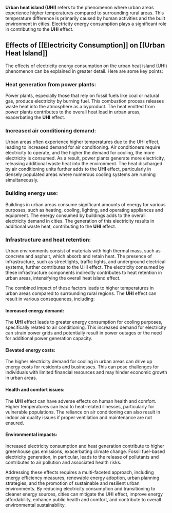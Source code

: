 **Urban heat island (UHI)** refers to the phenomenon where urban areas experience higher temperatures compared to surrounding rural areas. This temperature difference is primarily caused by human activities and the built environment in cities. Electricity energy consumption plays a significant role in contributing to the **UHI** effect.

## Effects of [[Electricity Consumption]] on [[Urban Heat Island]]
The effects of electricity energy consumption on the urban heat island (UHI) phenomenon can be explained in greater detail. Here are some key points:

### Heat generation from power plants: 
Power plants, especially those that rely on fossil fuels like coal or natural gas, produce electricity by burning fuel. This combustion process releases waste heat into the atmosphere as a byproduct. The heat emitted from power plants contributes to the overall heat load in urban areas, exacerbating the **UHI** effect.

### Increased air conditioning demand: 
Urban areas often experience higher temperatures due to the UHI effect, leading to increased demand for air conditioning. Air conditioners require electricity to operate, and the higher the demand for cooling, the more electricity is consumed. As a result, power plants generate more electricity, releasing additional waste heat into the environment. The heat discharged by air conditioning units further adds to the **UHI** effect, particularly in densely populated areas where numerous cooling systems are running simultaneously.

### Building energy use: 
Buildings in urban areas consume significant amounts of energy for various purposes, such as heating, cooling, lighting, and operating appliances and equipment. The energy consumed by buildings adds to the overall electricity demand in cities. The generation of this electricity results in additional waste heat, contributing to the **UHI** effect.

### Infrastructure and heat retention: 
Urban environments consist of materials with high thermal mass, such as concrete and asphalt, which absorb and retain heat. The presence of infrastructure, such as streetlights, traffic lights, and underground electrical systems, further contributes to the UHI effect. The electricity consumed by these infrastructure components indirectly contributes to heat retention in urban areas, intensifying the overall heat island effect.

The combined impact of these factors leads to higher temperatures in urban areas compared to surrounding rural regions. The **UHI** effect can result in various consequences, including:

#### Increased energy demand: 
The **UHI** effect leads to greater energy consumption for cooling purposes, specifically related to air conditioning. This increased demand for electricity can strain power grids and potentially result in power outages or the need for additional power generation capacity.

#### Elevated energy costs: 
The higher electricity demand for cooling in urban areas can drive up energy costs for residents and businesses. This can pose challenges for individuals with limited financial resources and may hinder economic growth in urban areas.

#### Health and comfort issues: 
The **UHI** effect can have adverse effects on human health and comfort. Higher temperatures can lead to heat-related illnesses, particularly for vulnerable populations. The reliance on air conditioning can also result in indoor air quality issues if proper ventilation and maintenance are not ensured.

#### Environmental impacts: 
Increased electricity consumption and heat generation contribute to higher greenhouse gas emissions, exacerbating climate change. Fossil fuel-based electricity generation, in particular, leads to the release of pollutants and contributes to air pollution and associated health risks.

Addressing these effects requires a multi-faceted approach, including energy efficiency measures, renewable energy adoption, urban planning strategies, and the promotion of sustainable and resilient urban environments. By reducing electricity consumption and transitioning to cleaner energy sources, cities can mitigate the UHI effect, improve energy affordability, enhance public health and comfort, and contribute to overall environmental sustainability.